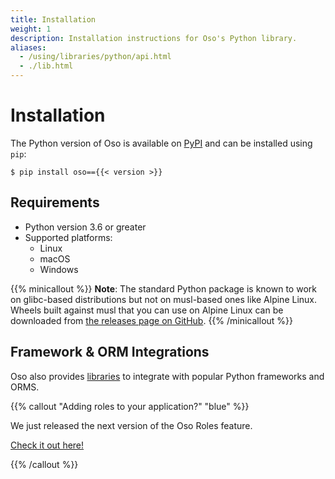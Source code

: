 ```yaml
---
title: Installation
weight: 1
description: Installation instructions for Oso's Python library.
aliases:
  - /using/libraries/python/api.html
  - ./lib.html
---
```


# Installation

The Python version of Oso is available on [PyPI](https://pypi.org/project/oso/)
and can be installed using `pip`:

```console
$ pip install oso=={{< version >}}
```

## Requirements

- Python version 3.6 or greater
- Supported platforms:
  - Linux
  - macOS
  - Windows

{{% minicallout %}}
  **Note**: The standard Python package is known to work on glibc-based
  distributions but not on musl-based ones like Alpine Linux. Wheels built
  against musl that you can use on Alpine Linux can be downloaded from [the
  releases page on GitHub][releases].
{{% /minicallout %}}

[releases]: https://github.com/osohq/oso/releases/latest

## Framework & ORM Integrations

Oso also provides [libraries](frameworks) to integrate with popular Python
frameworks and ORMS.

{{% callout "Adding roles to your application?" "blue" %}}

We just released the next version of the Oso Roles feature.

[Check it out here!](/guides/roles/)

{{% /callout %}}
